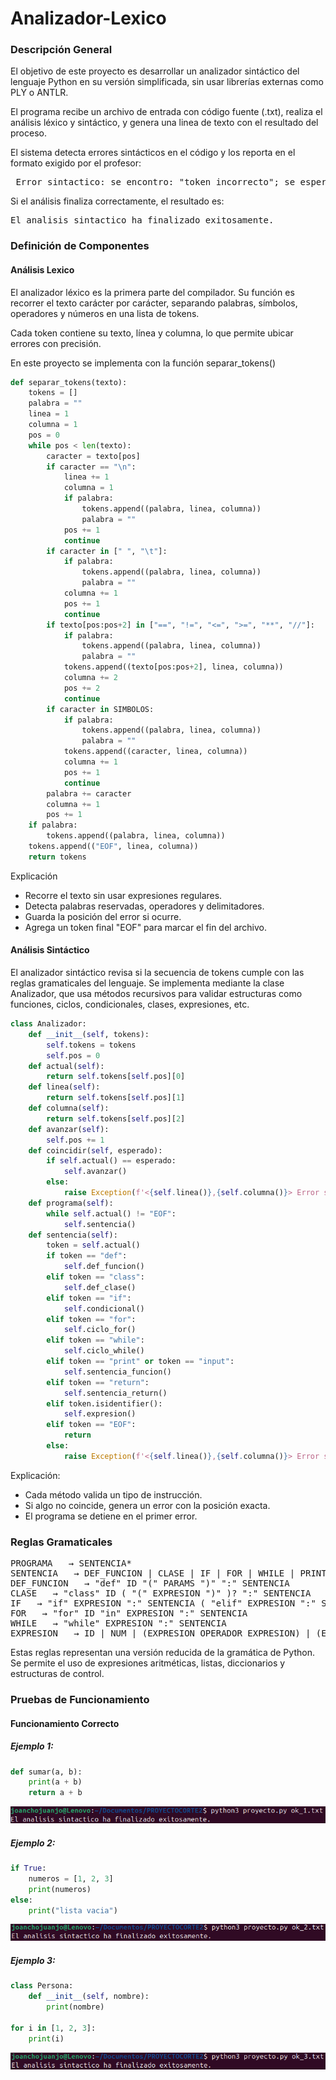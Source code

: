 # Analizador-Lexico

### Descripción General

El objetivo de este proyecto es desarrollar un analizador sintáctico del lenguaje Python en su versión simplificada, sin usar librerías externas como PLY o ANTLR.

El programa recibe un archivo de entrada con código fuente (.txt), realiza el análisis léxico y sintáctico, y genera una linea de texto con el resultado del proceso.

El sistema detecta errores sintácticos en el código y los reporta en el formato exigido por el profesor:

<pre><línea,col> Error sintactico: se encontro: "token_incorrecto"; se esperaba: "token_esperado".</pre>

Si el análisis finaliza correctamente, el resultado es:

<pre>El analisis sintactico ha finalizado exitosamente.</pre>

### Definición de Componentes

#### Análisis Lexico 

El analizador léxico es la primera parte del compilador.
Su función es recorrer el texto carácter por carácter, separando palabras, símbolos, operadores y números en una lista de tokens.

Cada token contiene su texto, línea y columna, lo que permite ubicar errores con precisión.

En este proyecto se implementa con la función separar_tokens()

```python
def separar_tokens(texto):
    tokens = []
    palabra = ""
    linea = 1
    columna = 1
    pos = 0
    while pos < len(texto):
        caracter = texto[pos]
        if caracter == "\n":
            linea += 1
            columna = 1
            if palabra:
                tokens.append((palabra, linea, columna))
                palabra = ""
            pos += 1
            continue
        if caracter in [" ", "\t"]:
            if palabra:
                tokens.append((palabra, linea, columna))
                palabra = ""
            columna += 1
            pos += 1
            continue
        if texto[pos:pos+2] in ["==", "!=", "<=", ">=", "**", "//"]:
            if palabra:
                tokens.append((palabra, linea, columna))
                palabra = ""
            tokens.append((texto[pos:pos+2], linea, columna))
            columna += 2
            pos += 2
            continue
        if caracter in SIMBOLOS:
            if palabra:
                tokens.append((palabra, linea, columna))
                palabra = ""
            tokens.append((caracter, linea, columna))
            columna += 1
            pos += 1
            continue
        palabra += caracter
        columna += 1
        pos += 1
    if palabra:
        tokens.append((palabra, linea, columna))
    tokens.append(("EOF", linea, columna))
    return tokens
```

Explicación

- Recorre el texto sin usar expresiones regulares.
- Detecta palabras reservadas, operadores y delimitadores.
- Guarda la posición del error si ocurre.
- Agrega un token final "EOF" para marcar el fin del archivo.

#### Análisis Sintáctico

El analizador sintáctico revisa si la secuencia de tokens cumple con las reglas gramaticales del lenguaje.
Se implementa mediante la clase Analizador, que usa métodos recursivos para validar estructuras como funciones, ciclos, condicionales, clases, expresiones, etc.

```python
class Analizador:
    def __init__(self, tokens):
        self.tokens = tokens
        self.pos = 0
    def actual(self):
        return self.tokens[self.pos][0]
    def linea(self):
        return self.tokens[self.pos][1]
    def columna(self):
        return self.tokens[self.pos][2]
    def avanzar(self):
        self.pos += 1
    def coincidir(self, esperado):
        if self.actual() == esperado:
            self.avanzar()
        else:
            raise Exception(f'<{self.linea()},{self.columna()}> Error sintactico: se encontro: "{self.actual()}"; se esperaba: "{esperado}".')
    def programa(self):
        while self.actual() != "EOF":
            self.sentencia()
    def sentencia(self):
        token = self.actual()
        if token == "def":
            self.def_funcion()
        elif token == "class":
            self.def_clase()
        elif token == "if":
            self.condicional()
        elif token == "for":
            self.ciclo_for()
        elif token == "while":
            self.ciclo_while()
        elif token == "print" or token == "input":
            self.sentencia_funcion()
        elif token == "return":
            self.sentencia_return()
        elif token.isidentifier():
            self.expresion()
        elif token == "EOF":
            return
        else:
            raise Exception(f'<{self.linea()},{self.columna()}> Error sintactico: se encontro: "{token}"; se esperaba: "def", "class", "if", "for", "while", "print", "input" o "return".')
```

Explicación:

- Cada método valida un tipo de instrucción.
- Si algo no coincide, genera un error con la posición exacta.
- El programa se detiene en el primer error.

### Reglas Gramaticales

<pre>
PROGRAMA   → SENTENCIA*
SENTENCIA   → DEF_FUNCION | CLASE | IF | FOR | WHILE | PRINT | INPUT | RETURN | EXPRESION
DEF_FUNCION   → "def" ID "(" PARAMS ")" ":" SENTENCIA
CLASE   → "class" ID ( "(" EXPRESION ")" )? ":" SENTENCIA
IF   → "if" EXPRESION ":" SENTENCIA ( "elif" EXPRESION ":" SENTENCIA )* ( "else" ":" SENTENCIA )?
FOR   → "for" ID "in" EXPRESION ":" SENTENCIA
WHILE   → "while" EXPRESION ":" SENTENCIA
EXPRESION   → ID | NUM | (EXPRESION OPERADOR EXPRESION) | (EXPRESION) | [LISTA] | {DICCIONARIO}
</pre>
Estas reglas representan una versión reducida de la gramática de Python.
Se permite el uso de expresiones aritméticas, listas, diccionarios y estructuras de control.
</pre>

### Pruebas de Funcionamiento

#### Funcionamiento Correcto

##### Ejemplo 1:

```python
def sumar(a, b):
    print(a + b)
    return a + b
```
![salida_ok_1](ok_1.png)

##### Ejemplo 2:

```python
if True:
    numeros = [1, 2, 3]
    print(numeros)
else:
    print("lista vacia")
```

![salida_ok_2](ok_2.png)

##### Ejemplo 3: 

```python
class Persona:
    def __init__(self, nombre):
        print(nombre)

for i in [1, 2, 3]:
    print(i)
```

![salida_ok_3](ok_3.png)



